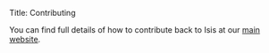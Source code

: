 Title: Contributing

You can find full details of how to contribute back to Isis at our [main website](http://isis.apache.org/contributors/contributing.html).